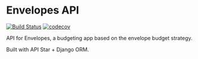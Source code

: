 # Envelopes API

[![Build Status](https://travis-ci.org/audiolion/Envelopes-API.svg?branch=master)](https://travis-ci.org/audiolion/Envelopes-API) [![codecov](https://codecov.io/gh/audiolion/Envelopes-API/branch/master/graph/badge.svg)](https://codecov.io/gh/audiolion/Envelopes-API)

API for Envelopes, a budgeting app based on the envelope budget strategy.

Built with API Star + Django ORM.
